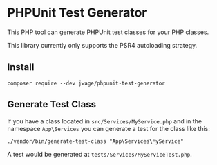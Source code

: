 # PHPUnit Test Generator

This PHP tool can generate PHPUnit test classes for your PHP classes.

This library currently only supports the PSR4 autoloading strategy.

## Install

    composer require --dev jwage/phpunit-test-generator

## Generate Test Class

If you have a class located in `src/Services/MyService.php` and in the namespace `App\Services` you can
generate a test for the class like this:

    ./vendor/bin/generate-test-class "App\Services\MyService"

A test would be generated at `tests/Services/MyServiceTest.php`.
